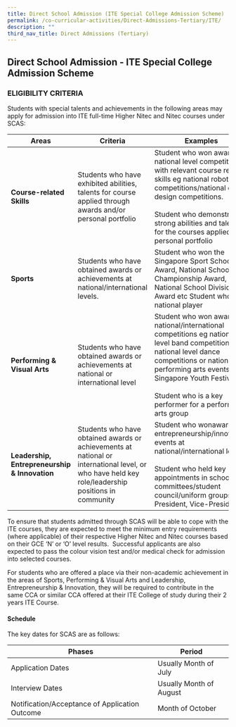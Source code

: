 ```yaml
---
title: Direct School Admission (ITE Special College Admission Scheme)
permalink: /co-curricular-activities/Direct-Admissions-Tertiary/ITE/
description: ""
third_nav_title: Direct Admissions (Tertiary)
---
```

## Direct School Admission - ITE Special College Admission Scheme


### ELIGIBILITY CRITERIA

Students with special talents and achievements in the following areas may apply for admission into ITE full-time Higher Nitec and Nitec courses under SCAS:



| Areas | Criteria | Examples |
| -------- | -------- | -------- |
| **Course-related Skills**     | Students who have exhibited abilities, talents for course applied through awards and/or personal portfolio     | Student who won awards in national level competitions with relevant course related skills eg national robotics competitions/national digital design competitions. <br> <br> Student who demonstrated strong abilities and talents for the courses applied with personal portfolio     |
**Sports**     | Students who have obtained awards or achievements at national/international levels.     | Student who won the Singapore Sport School Award, National School Championship Award, National School Division Award etc Student who is a national player |
**Performing & Visual Arts**     | Students who have obtained awards or achievements at national or international level    | Student who won awards at national/international competitions eg national level band competitions, national level dance competitions or national performing arts events (eg Singapore Youth Festival) <br> <br> Student who is a key performer for a performing arts group
**Leadership, Entrepreneurship & Innovation**   | Students who have obtained awards or achievements at national or international level, or who have held key role/leadership positions in community   | Student who wonawards in entrepreneurship/innovation events at national/international levels. <br> <br> Student who held key appointments in school committees/student council/uniform groups (eg President, Vice-President).

To ensure that students admitted through SCAS will be able to cope with the ITE courses, they are expected to meet the minimum entry requirements (where applicable) of their respective Higher Nitec and Nitec courses based on their GCE ‘N’ or ‘O’ level results.  Successful applicants are also expected to pass the colour vision test and/or medical check for admission into selected courses.

  

For students who are offered a place via their non-academic achievement in the areas of Sports, Performing & Visual Arts and Leadership, Entrepreneurship & Innovation, they will be required to contribute in the same CCA or similar CCA offered at their ITE College of study during their 2 years ITE Course.

#### Schedule 
The key dates for SCAS are as follows:

| Phases | Period | 
| -------- | -------- | 
| Application Dates     | Usually Month of July    | 
| Interview Dates     | Usually Month of August     | 
| Notification/Acceptance of Application Outcome    | Month of October   | 

